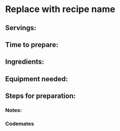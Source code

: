 # Replace with recipe name

## Servings: 

## Time to prepare: 


## Ingredients:


## Equipment needed:


## Steps for preparation:



### Notes:



### Codemates #
